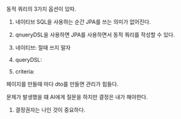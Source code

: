 동적 쿼리의 3가지 옵션이 있따.

1. 네이티브 SQL을 사용하는 순간 JPA를 쓰는 의미가 없어진다.
2. qnueryDSL을 사용하면 JPA를 사용하면서 동적 쿼리를 작성할 수 있다.

1. 네이티브: 절때 쓰지 말자
2. queryDSL: 
3. criteria:

페이지를 만들때 마다 dto를 만들면 관리가 힘들다.

문제가 발생했을 떄 AI에게 질문을 하지만 결정은 내가 해야한다.
1. 결정권자는 나인 것이 중요하다.